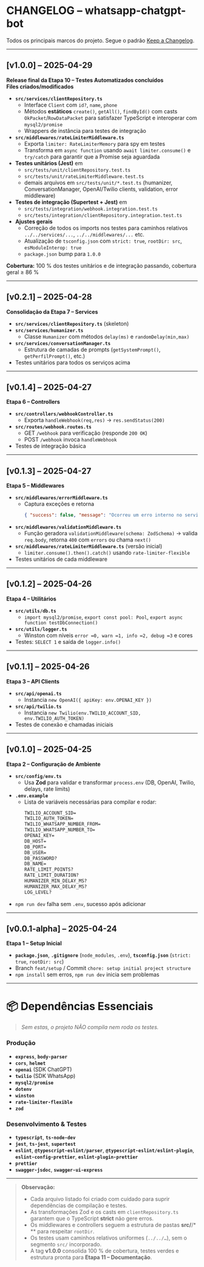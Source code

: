# CHANGELOG – whatsapp-chatgpt-bot

Todos os principais marcos do projeto. Segue o padrão [Keep a Changelog](https://keepachangelog.com/).

---

## [v1.0.0] – 2025-04-29

**Release final da Etapa 10 – Testes Automatizados concluídos**  
**Files criados/modificados**

- **`src/services/clientRepository.ts`**
  - Interface `Client` com `id?`, `name`, `phone`
  - Métodos **estáticos** `create()`, `getAll()`, `findById()` com casts `OkPacket`/`RowDataPacket` para satisfazer TypeScript e interoperar com `mysql2/promise`
  - Wrappers de instância para testes de integração
- **`src/middlewares/rateLimiterMiddleware.ts`**
  - Exporta `limiter: RateLimiterMemory` para spy em testes
  - Transforma em `async function` usando `await limiter.consume()` e `try/catch` para garantir que a Promise seja aguardada
- **Testes unitários (Jest)** em
  - `src/tests/unit/clientRepository.test.ts`
  - `src/tests/unit/rateLimiterMiddleware.test.ts`
  - demais arquivos em `src/tests/unit/*.test.ts` (humanizer, ConversationManager, OpenAI/Twilio clients, validation, error middleware)
- **Testes de integração (Supertest + Jest)** em
  - `src/tests/integration/webhook.integration.test.ts`
  - `src/tests/integration/clientRepository.integration.test.ts`
- **Ajustes gerais**
  - Correção de todos os imports nos testes para caminhos relativos `../../services/...`, `../../middlewares/...` etc.
  - Atualização de `tsconfig.json` com `strict: true`, `rootDir: src`, `esModuleInterop: true`
  - `package.json` bump para `1.0.0`

**Cobertura:** 100 % dos testes unitários e de integração passando, cobertura geral ≥ 86 %

---

## [v0.2.1] – 2025-04-28

**Consolidação da Etapa 7 – Services**

- **`src/services/clientRepository.ts`** (skeleton)
- **`src/services/humanizer.ts`**
  - Classe `Humanizer` com métodos `delay(ms)` e `randomDelay(min,max)`
- **`src/services/conversationManager.ts`**
  - Estrutura de camadas de prompts (`getSystemPrompt()`, `getPerfilPrompt()`, etc.)
- Testes unitários para todos os serviços acima

---

## [v0.1.4] – 2025-04-27

**Etapa 6 – Controllers**

- **`src/controllers/webhookController.ts`**
  - Exporta `handleWebhook(req,res)` → `res.sendStatus(200)`
- **`src/routes/webhook.routes.ts`**
  - GET `/webhook` para verificação (responde `200 OK`)
  - POST `/webhook` invoca `handleWebhook`
- Testes de integração básica

---

## [v0.1.3] – 2025-04-27

**Etapa 5 – Middlewares**

- **`src/middlewares/errorMiddleware.ts`**
  - Captura exceções e retorna
    ```json
    { "success": false, "message": "Ocorreu um erro interno no servidor." }
    ```
- **`src/middlewares/validationMiddleware.ts`**
  - Função geradora `validationMiddleware(schema: ZodSchema)` → valida `req.body`, retorna `400` com `errors` ou chama `next()`
- **`src/middlewares/rateLimiterMiddleware.ts`** (versão inicial)
  - `limiter.consume().then().catch()` usando `rate-limiter-flexible`
- Testes unitários de cada middleware

---

## [v0.1.2] – 2025-04-26

**Etapa 4 – Utilitários**

- **`src/utils/db.ts`**
  - `import mysql2/promise`, `export const pool: Pool`, `export async function testDbConnection()`
- **`src/utils/logger.ts`**
  - Winston com níveis `error ≔0, warn ≔1, info ≔2, debug ≔3` e cores
- Testes: `SELECT 1` e saída de `logger.info()`

---

## [v0.1.1] – 2025-04-26

**Etapa 3 – API Clients**

- **`src/api/openai.ts`**
  - Instancia `new OpenAI({ apiKey: env.OPENAI_KEY })`
- **`src/api/twilio.ts`**
  - Instancia `new Twilio(env.TWILIO_ACCOUNT_SID, env.TWILIO_AUTH_TOKEN)`
- Testes de conexão e chamadas iniciais

---

## [v0.1.0] – 2025-04-25

**Etapa 2 – Configuração de Ambiente**

- **`src/config/env.ts`**
  - Usa **Zod** para validar e transformar `process.env` (DB, OpenAI, Twilio, delays, rate limits)
- **`.env.example`**
  - Lista de variáveis necessárias para compilar e rodar:
    ```txt
    TWILIO_ACCOUNT_SID=
    TWILIO_AUTH_TOKEN=
    TWILIO_WHATSAPP_NUMBER_FROM=
    TWILIO_WHATSAPP_NUMBER_TO=
    OPENAI_KEY=
    DB_HOST=
    DB_PORT=
    DB_USER=
    DB_PASSWORD?
    DB_NAME=
    RATE_LIMIT_POINTS?
    RATE_LIMIT_DURATION?
    HUMANIZER_MIN_DELAY_MS?
    HUMANIZER_MAX_DELAY_MS?
    LOG_LEVEL?
    ```
- `npm run dev` falha sem `.env`, sucesso após adicionar

---

## [v0.0.1-alpha] – 2025-04-24

**Etapa 1 – Setup Inicial**

- **`package.json`**, **`.gitignore`** (`node_modules`, `.env`), **`tsconfig.json`** (`strict: true`, `rootDir: src`)
- Branch `feat/setup` / Commit `chore: setup initial project structure`
- `npm install` sem erros, `npm run dev` inicia sem problemas

---

# 📦 Dependências Essenciais

> _Sem estas, o projeto NÃO compila nem roda os testes._

### Produção

- **`express`**, **`body-parser`**
- **`cors`**, **`helmet`**
- **`openai`** (SDK ChatGPT)
- **`twilio`** (SDK WhatsApp)
- **`mysql2/promise`**
- **`dotenv`**
- **`winston`**
- **`rate-limiter-flexible`**
- **`zod`**

### Desenvolvimento & Testes

- **`typescript`**, **`ts-node-dev`**
- **`jest`**, **`ts-jest`**, **`supertest`**
- **`eslint`**, **`@typescript-eslint/parser`**, **`@typescript-eslint/eslint-plugin`**, **`eslint-config-prettier`**, **`eslint-plugin-prettier`**
- **`prettier`**
- **`swagger-jsdoc`**, **`swagger-ui-express`**

---

> **Observação:**
>
> - Cada arquivo listado foi criado com cuidado para suprir dependências de compilação e testes.
> - As transformações Zod e os casts em `clientRepository.ts` garantem que o TypeScript **strict** não gere erros.
> - Os middlewares e controllers seguem a estrutura de pastas **src/**/\*​\*\* para respeitar `rootDir`.
> - Os testes usam caminhos relativos uniformes (`../../…`), sem o segmento `src/` incorporado.
> - A tag **v1.0.0** consolida 100 % de cobertura, testes verdes e estrutura pronta para **Etapa 11 – Documentação**.
